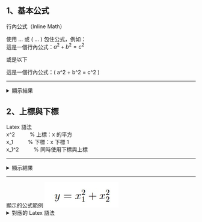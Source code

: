 ## 1、基本公式<br>

行內公式（Inline Math）

使用 $...$ 或 \( ... \) 包住公式，例如： <br>
這是一個行內公式：$a^2 + b^2 = c^2$ <br>

或是以下 <br>

這是一個行內公式：\( a^2 + b^2 = c^2 \)<br>

<hr>
<details>
<Summary>
顯示結果
</Summary>
<img src="001.jpg" />
</details>


## 2、上標與下標<br>
Latex 語法 <br>
x^2    &nbsp;&nbsp;&nbsp;&nbsp;&nbsp;&nbsp;&nbsp;&nbsp; % 上標：x 的平方  <br>
x_1    &nbsp;&nbsp;&nbsp;&nbsp;&nbsp;&nbsp;&nbsp;&nbsp; % 下標：x 下標 1  <br>
x_1^2  &nbsp;&nbsp;&nbsp;&nbsp;&nbsp;&nbsp;&nbsp;&nbsp; % 同時使用下標與上標  <br>

<hr>
<details>
<Summary>
顯示結果
</Summary>
<img src="002.jpg" />
</details>

<hr>
顯示的公式範例
<img src="003.jpg" />
<details>
<Summary>
對應的 Latex 語法
</Summary>
$ y = x_1^2 + x_2^2 $
</details>




